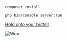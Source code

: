 ```
composer install
```

```
php bin/console server:run
```

[Hold onto your butts!!](https://www.youtube.com/watch?v=-W6as8oVcuM)

![Woo](https://github.com/phpem/hack24-2016-teamnfc/blob/master/meta/butts.png)
